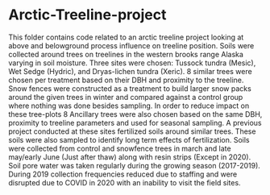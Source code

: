 # Arctic-Treeline-project
This folder contains code related to an arctic treeline project looking at above and belowground process influence on treeline position. 
Soils were collected around trees on treelines in the western brooks range Alaska varying in soil moisture. Three sites were chosen: Tussock tundra (Mesic), Wet Sedge (Hydric), and Dryas-lichen tundra (Xeric). 8 similar trees were chosen per treatment based on their DBH and proximity to the treeline. Snow fences were constructed as a treatment to build larger snow packs around the given trees in winter and compared against a control group where nothing was done besides sampling. In order to reduce impact on these tree-plots 8 Ancillary trees were also chosen based on the same DBH, proximity to treeline parameters and used for seasonal sampling.
A previous project conducted at these sites fertilized soils around similar trees. These soils were also sampled to identify long term effects of fertilization. Soils were collected from control and snowfence trees in march and late may/early June (Just after thaw) along with resin strips (Except in 2020). Soil pore water was taken regularly during the growing season (2017-2019). During 2019 collection frequencies reduced due to staffing and were disrupted due to COVID in 2020 with an inability to visit the field sites.
